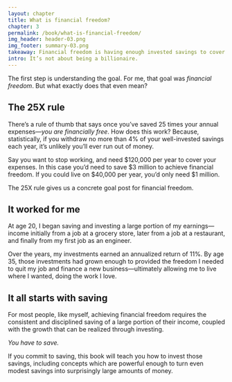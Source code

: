 ```yaml
---
layout: chapter
title: What is financial freedom?
chapter: 3
permalink: /book/what-is-financial-freedom/
img_header: header-03.png
img_footer: summary-03.png
takeaway: Financial freedom is having enough invested savings to cover your annual expenses.
intro: It’s not about being a billionaire.
---
```


The first step is understanding the goal. For me, that goal was *financial freedom*. But what exactly does that even mean?

## The 25X rule

There’s a rule of thumb that says once you’ve saved 25 times your annual expenses—*you are financially free*. How does this work? Because, statistically, if you withdraw no more than 4% of your well-invested savings each year, it’s unlikely you’ll ever run out of money.

Say you want to stop working, and need $120,000 per year to cover your expenses. In this case you’d need to save $3 million to achieve financial freedom. If you could live on $40,000 per year, you’d only need $1 million.

The 25X rule gives us a concrete goal post for financial freedom.

## It worked for me

At age 20, I began saving and investing a large portion of my earnings—income initially from a job at a grocery store, later from a job at a restaurant, and finally from my first job as an engineer.

Over the years, my investments earned an annualized return of 11%. By age 35, those investments had grown enough to provided the freedom I needed to quit my job and finance a new business—ultimately allowing me to live where I wanted, doing the work I love.

## It all starts with saving

For most people, like myself, achieving financial freedom requires the consistent and disciplined saving of a large portion of their income, coupled with the growth that can be realized through investing.

*You have to save.*

If you commit to saving, this book will teach you how to invest those savings, including concepts which are powerful enough to turn even modest savings into surprisingly large amounts of money.
